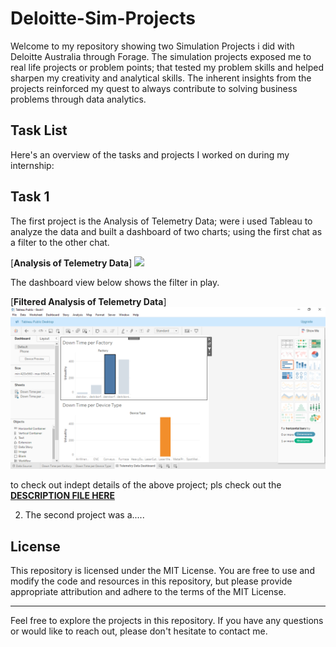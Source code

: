 # Deloitte-Sim-Projects
Welcome to my repository showing two Simulation Projects i did with Deloitte Australia through Forage. The simulation projects exposed me to real life projects or problem points; that tested my problem skills and helped sharpen my creativity and analytical skills. The inherent insights from the projects reinforced my quest to always contribute to solving business problems through data analytics. 

## Task List

Here's an overview of the tasks and projects I worked on during my internship:

## Task 1
The first project is the Analysis of Telemetry Data; were i used Tableau to analyze the data and built a dashboard of two charts; using the first chat as a filter to the other chat.  

[**Analysis of Telemetry Data**]
![]([(https://github.com/Henry-okereke/Deloitte-Sim-Projects/blob/main/Task%201%20-%20Analyzing%20Telemetry%20Data/Tableau%20Public%20-%20Book1%202_26_2025%203_09_55%20PM.png)](https://github.com/Henry-okereke/Deloitte-Sim-Projects/blob/main/Task%201%20-%20Analyzing%20Telemetry%20Data/Tableau%20Public%20-%20Telemetry%20Data%20Dashboard%202_27_2025%203_46_46%20PM.png))

The dashboard view below shows the filter in play.

[**Filtered Analysis of Telemetry Data**]
![](https://github.com/Henry-okereke/Deloitte-Sim-Projects/blob/main/Task%201%20-%20Analyzing%20Telemetry%20Data/Tableau%20Public%20-%20Book1%202_26_2025%203_10_37%20PM.png)


to check out indept details of the above project; pls check out the [**DESCRIPTION FILE HERE**](https://github.com/Henry-okereke/Deloitte-Sim-Projects/blob/main/Task%201%20-%20Analyzing%20Telemetry%20Data/Task-Description)


2. The second project was a.....








## License

This repository is licensed under the MIT License. You are free to use and modify the code and resources in this repository, but please provide appropriate attribution and adhere to the terms of the MIT License.

---

Feel free to explore the projects in this repository. If you have any questions or would like to reach out, please don't hesitate to contact me. 
